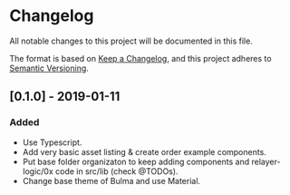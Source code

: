 # Changelog

All notable changes to this project will be documented in this file.

The format is based on [Keep a Changelog](https://keepachangelog.com/en/1.0.0/),
and this project adheres to [Semantic Versioning](https://semver.org/spec/v2.0.0.html).

## [0.1.0] - 2019-01-11

### Added

-   Use Typescript.
-   Add very basic asset listing & create order example components.
-   Put base folder organizaton to keep adding components and relayer-logic/0x code in src/lib (check @TODOs).
-   Change base theme of Bulma and use Material.

